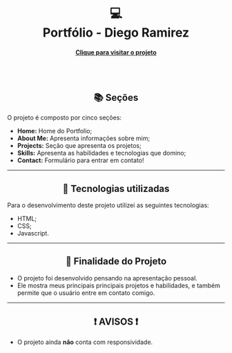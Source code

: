 <h1 align="center">
  💻<br>Portfólio - Diego Ramirez
</h1>

<h4 align="center"><a href="https://digxz.vercel.app/">Clique para visitar o projeto</a></h4>

<br><br>

<h2 align="center"> 📚 Seções</h2>

O projeto é composto por cinco seções:

- **Home:** Home do Portfolio;
- **About Me:** Apresenta informações sobre mim;
- **Projects:** Seção que apresenta os projetos;
- **Skills:** Apresenta as habilidades e tecnologias que domino;
- **Contact:** Formulário para entrar em contato!

---

<h2 align="center">💼 Tecnologias utilizadas</h2>

Para o desenvolvimento deste projeto utilizei as seguintes tecnologias:

- HTML;
- CSS;
- Javascript.
  
---

<h2 align="center">📖 Finalidade do Projeto</h2>

- O projeto foi desenvolvido pensando na apresentação pessoal.
- Ele mostra meus principais principais projetos e habilidades, e também permite que o usuário entre em contato comigo.
    
---

<h2 align="center">❗ AVISOS ❗</h2>

- O projeto ainda **não** conta com responsividade.
